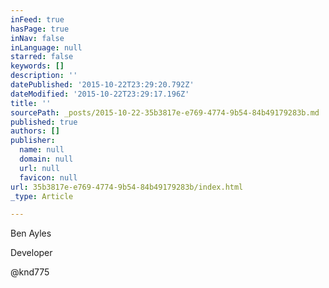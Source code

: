 ```yaml
---
inFeed: true
hasPage: true
inNav: false
inLanguage: null
starred: false
keywords: []
description: ''
datePublished: '2015-10-22T23:29:20.792Z'
dateModified: '2015-10-22T23:29:17.196Z'
title: ''
sourcePath: _posts/2015-10-22-35b3817e-e769-4774-9b54-84b49179283b.md
published: true
authors: []
publisher:
  name: null
  domain: null
  url: null
  favicon: null
url: 35b3817e-e769-4774-9b54-84b49179283b/index.html
_type: Article

---
```

Ben Ayles

Developer

@knd775